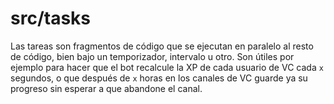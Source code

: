# src/tasks

Las tareas son fragmentos de código que se ejecutan en paralelo al resto de código, bien bajo un temporizador, intervalo u otro. Son útiles por ejemplo para hacer que el bot recalcule la XP de cada usuario de VC cada `x` segundos, o que después de `x` horas en los canales de VC guarde ya su progreso sin esperar a que abandone el canal.